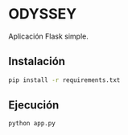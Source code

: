 # ODYSSEY

Aplicación Flask simple.

## Instalación

```bash
pip install -r requirements.txt
```

## Ejecución

```bash
python app.py
```
